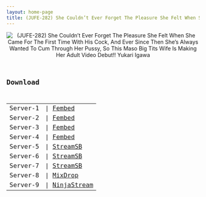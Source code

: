```yaml
---
layout: home-page
title: (JUFE-282) She Couldn’t Ever Forget The Pleasure She Felt When She Came For The First Time With His Cock, And Ever Since Then She’s Always Wanted To Cum Through Her Pussy, So This Maso Big Tits Wife Is Making Her Adult Video Debut!! Yukari Igawa
---
```

<center>
<img src="https://blogger.googleusercontent.com/img/b/R29vZ2xl/AVvXsEirvIyJX-TNqZ-iCIvj7Pu-tpRJIubzO-YQVjzRVR2F-NFIjqqJhTkYVZ2_zpmm0q5LBlP3TyXI3KV4sZJbceoHf9K3-9BFriS3URQ0t0sy2JdSNcX4F9JHXzT9MwDNuyWJDxgWMf3t7K5LbXj-mvB1BzlE4fETLSJ1PW8C1dH945b6nlQttsZpOSDK/s1600/jufe282pl.jpg" alt="(JUFE-282) She Couldn’t Ever Forget The Pleasure She Felt When She Came For The First Time With His Cock, And Ever Since Then She’s Always Wanted To Cum Through Her Pussy, So This Maso Big Tits Wife Is Making Her Adult Video Debut!! Yukari Igawa">
</center>
<pre><code>
<h2>Download</h2>
<table><tbody>
<tr>
<td>Server-1</td>
<td>| <a href="https://javhdfree.icu/f/2enz0u2jq1jpj6d" target="_blank">Fembed</a></td>
</tr>
<tr>
<td>Server-2</td>
<td>| <a href="https://www.watchjavnow.xyz/f/g40wyh-p4016x-l/JUFE-282.mp4" target="_blank">Fembed</a></td>
</tr>
<tr>
<td>Server-3</td>
<td>| <a href="https://mycloudzz.com/f/y5w-qce17x6qynr" target="_blank">Fembed</a></td>
</tr>
<tr>
<td>Server-4</td>
<td>| <a href="https://mycloudzz.com/f/x5grqc5p3jzjnzr" target="_blank">Fembed</a></td>
</tr>
<tr>
<td>Server-5</td>
<td>| <a href="https://streamsb.net/d/q1oag82z1zew.html" target="_blank">StreamSB</a></td>
</tr>
<tr>
<td>Server-6</td>
<td>| <a href="https://sbembed.com/d/10jnpp416qgm.html" target="_blank">StreamSB</a></td>
</tr>
<tr>
<td>Server-7</td>
<td>| <a href="https://javside.com/d/v1t8yhlvswdi.html" target="_blank">StreamSB</a></td>
</tr>
<tr>
<td>Server-8</td>
<td>| <a href="http://mixdrop.sx/f/gnln11nqfkdk6r" target="_blank">MixDrop</a></td>
</tr>
<tr>
<td>Server-9</td>
<td>| <a href="https://ninjastream.to/download/bNPm3X5KaAKWe/JUFE-282.mp4" target="_blank">NinjaStream</a></td>
</tr>
</tbody></table>
</code></pre>
